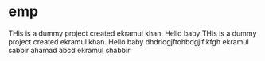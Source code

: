 # emp
THis is a dummy project created ekramul khan. Hello baby
THis is a dummy project created ekramul khan. Hello baby
dhdriogjftohbdgjlflkfgh
ekramul sabbir ahamad
abcd 
ekramul shabbir